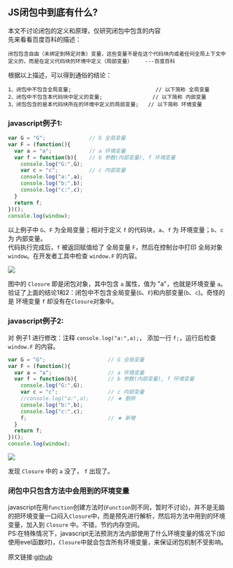 ## JS闭包中到底有什么?   
本文不讨论闭包的定义和原理，仅研究闭包中包含的内容      
先来看看百度百科的描述：    
```
闭包包含自由（未绑定到特定对象）变量，这些变量不是在这个代码块内或者任何全局上下文中定义的，而是在定义代码块的环境中定义（局部变量）    ---百度百科
```    
根据以上描述，可以得到通俗的结论：
```
1、闭包中不包含全局变量;                           // 以下简称 全局变量
2、闭包中不包含本代码块中定义的变量;                // 以下简称 内部变量
3、闭包包含的是本代码块所在的环境中定义的局部变量;   // 以下简称 环境变量
```
### javascript例子1:   
```javascript
var G = "G";              // G 全局变量
var F = (function(){
  var a = "a";            // a 环境变量
  var f = function(b){    // b 参数(内部变量), f 环境变量
    console.log("G:",G);
    var c = "c";          // c 内部变量
    console.log("a:",a);
    console.log("b:",b);
    console.log("c:",c);
  }
  return f;
})();
console.log(window);
```
以上例子中 `G`、`F` 为全局变量；相对于定义 `f` 的代码块，`a`、`f` 为 环境变量；`b`、`c` 为 内部变量。   
代码执行完成后，`f` 被返回赋值给了 全局变量 `F`，然后在控制台中打印 全局对象 `window`。在开发者工具中检查 `window.F` 的内容。 

<img src="https://github.com/KawayAlpaka/lession/blob/master/js/Closure/img/example1-1.png?raw=true" >

图中的 `Closure` 即是闭包对象，其中包含 `a` 属性，值为 "a"，也就是环境变量 `a`。    
验证了上面的结论1和2：闭包中不包含全局变量(`G`、`F`)和内部变量(`b`、`c`)。奇怪的是 环境变量 `f` 却没有在`Closure`对象中。

### javascript例子2:   

对 例子1 进行修改：注释 `console.log("a:",a);`， 添加一行  `f;`，运行后检查 `window.F` 的内容。  

```javascript 
var G = "G";                    // G 全局变量
var F = (function(){
  var a = "a";                  // a 环境变量
  var f = function(b){          // b 参数(内部变量), f 环境变量
    console.log("G:",G);
    var c = "c";                // c 内部变量
    //console.log("a:",a);      // ★ 删除
    console.log("b:",b);
    console.log("c:",c);
    f;                          // ★ 新增
  }
  return f;
})();
console.log(window);
```

<img src="https://github.com/KawayAlpaka/lession/blob/master/js/Closure/img/example1-2.png?raw=true" >    

发现 `Closure` 中的 `a` 没了， `f` 出现了。   
### 闭包中只包含方法中会用到的环境变量    
javascript在用`function`创建方法时(`Function`则不同，暂时不讨论)，并不是无脑的把环境变量一口闷入`Closure`中，而是预先进行解析，然后将方法中用到的环境变量，加入到 `Closure` 中。不错，节约内存空间。    
PS:在特殊情况下，javascript无法预测方法内部使用了什么环境变量的情况下(如使用evel函数时)，`Closure`中就会包含所有环境变量，来保证闭包机制不受影响。


原文链接:<a href="https://github.com/KawayAlpaka/lession/tree/master/js/Closure" target="_blank">github</a>

